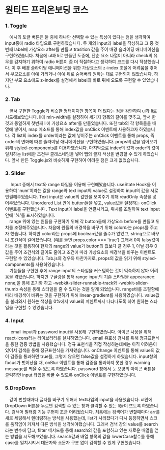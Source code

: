 # 원티드 프리온보딩 코스

### 1. Toggle   
   　예시의 토글 버튼은 둘 중에 하나만 선택할 수 있는 특성이 있다는 점을 생각하여 input중에 radio 타입으로 구현하였습니다. 두 개의 input과 label을 작성하고 그 중 첫번째 label에 가상요소 after를 만들고 trasition 값을 주어 배경 슬라이딩 애니메이션을 구현하였습니다. 처음에 ul과 li로 만들던 도중에, 단순 요소 나열이 아니라 check의 유무를 감지하기 위하여 radio 버튼이 좀 더 적절하다고 생각하여 코드를 다시 작성했습니다. 이 후 배경 슬라이딩 애니메이션을 위한 가상요소의 z-index 조절에 어려움을 겪어서 부모요소를 아예 가리거나 아예 뒤로 숨어버려 원하는 대로 구현되지 않았습니다. 하지만 부모 요소에도 z-index를 설정해서 label의 바로 뒤에 오도록 구현할 수 있었습니다.

### 2. Tab   
   　앞서 구현한 Toggle과 비슷한 형태이지만 항목이 더 많다는 점을 감안하여 ul과 li로 시도해보았습니다. li에 min-width를 설정하여 세가지 항목의 길이를 맞추고, 앞서 한 것과 동일하게 첫번째 li에 가상요소 after를 만들었습니다. 또한 tab의 각 항목들을 배열에 넣어서, map 메소드를 통해 index값을 onClick 이벤트에 사용하고자 하였습니다. 각 list의 index를 order이라는 값에 넣어주는 onClick 이벤트를 통해 props, 즉 order의 변화에 따른 슬라이딩 애니메이션을 구현하였습니다. props의 값을 읽어오기 위해 styled-components를 이용하였습니다. 마지막으로 index의 값과 order의 값이 일치하는 list에만 조건부 클래스네임을 넣어 탭의 글자 색상을 변경할 수 있게 하였습니다. 앞서 만든 Toggle.js와 비슷하게 구현하여 어려운 점은 크게 없었습니다.

### 3. Slider   
   　 Input 중에서 text와 range 타입을 이용해 구현해봤습니다. useState Hook을 이용하여 'num'이라는 값을 range와 text input의 value로 설정하여 input의 값을 서로 연결해주었습니다. Text input은 value의 값만을 보여주기 위해 readOnly 속성을 넣어주었습니다. Unordered List 안에 button들을 넣고, value값을 설정하는 onClick 이벤트를 구현했습니다. Text Input에 label을 연결시키고, 위치를 조절하여 text input안에 '%'를 표시하였습니다.   
     　range 위에 있는 원들을 구현하기 위해 각 button들에 가상요소 before를 만들고 위치를 조정해주었습니다. 처음에 원들의 배경색을 바꾸기 위해 color라는 props를 주고자 했습니다. 하지만 color라는 props에 boolean값을 줄수가 없었고, string으로 바꾸니 조건식이 길어졌습니다. (예를 들면 props.color === 'true') 그래서 0이 falsy값이라는 것을 활용하여 현재의 range의 value가 button의 값보다 클 경우 1, 아닐 경우 0 값을 주어 조건식의 길이도 줄이고 조건에 따라 가상요소의 배경색을 바꾸는 이벤트도 구현할 수 있었습니다. Tab.js의 경우와 마찬가지로, props의 값을 읽기 위해 styled-components를 사용하였습니다.   
   　기능들을 구현한 후에 range input의 스타일을 커스텀하는 것이 익숙하지 않아 어려움을 겪었습니다. 하지만 구글링을 통해 range input의 기존 스타일을 appearance: none;을 통해 초기화 하고 -webkit-slider-runnable-track와 -webkit-slider-thumb 속성을 통해 스타일을 줄 수 있다는 것을 알게 되었습니다.
   range바를 조절함에 따라 배경색이 바뀌는 것을 구현하기 위해 linear-gradient를 사용하였습니다. value값을 불러와서 원하는 색상을 0%에서 value의 퍼센트까지 나타나도록 하여 원하는 스타일을 구현할 수 있었습니다.

### 4. Input   
   　 email input과 password input을 사용해 구현하였습니다. 아이콘 사용을 위해 react-icons라는 라이브러리를 설치하였습니다. email 유효성 검사를 위해 정규표현식을 통한 검증 방법을 사용했습니다. 정규 표현식을 직접 작성하는데에는 아직 어려움이 있어서 검색을 통해 정규표현식을 가져왔습니다. onChange 이벤트를 통해 value의 값이 검증을 통과하면 true를, 그렇지 않으면 false값을 설정하게 하였습니다. input창의 focus가 벗어났을 때, onBlur 이벤트를 통해 검증을 통과하지 못한 경우 warning message를 띄울 수 있도록 하였습니다. password 창에서 눈 모양의 아이콘 버튼을 클릭하면 input 타입을 바꿀 수 있도록 onClick 이벤트를 구현하였습니다.

### 5.DropDown   
　값이 변할때마다 글자를 바꾸기 위해서 text타입의 input을 사용했습니다. ul안에 DropDown 버튼을 누르면 검색할 수 있는 창과 클릭할 수 있는 li들이 뜨도록 하였습니다. 검색어 필터링 기능 구현이 조금 어려웠습니다. 처음에는 검색어가 변할때마다 arr를 새로 세팅해서 렌더링하는 방식을 사용했는데, list가 사라졌다가 다시 등장하면서 스크롤 움직임이 커져서 다른 방식을 생각해야했습니다. 그래서 검색 창의 value를 search라는 변수에 담고, filter 메서드를 통해 search의 값을 포함하고 있는 새로운 배열을 얻는 방법을 시도해보았습니다. search값과 배열 항목의 값을 lowerCase함수를 통해 case를 일치시켜서 대문자와 소문자 구분 없이 검색할 수 있게 구현했습니다.
